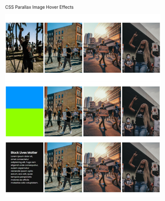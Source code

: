 CSS Parallax Image Hover Effects

![](images/screenshot.png)
![](images/screenshot2.PNG)
![](images/screenshot3.PNG)
